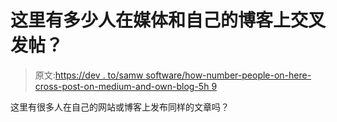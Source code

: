 # 这里有多少人在媒体和自己的博客上交叉发帖？

> 原文:[https://dev . to/samw software/how-number-people-on-here-cross-post-on-medium-and-own-blog-5h 9](https://dev.to/samwsoftware/how-many-people-on-here-cross-post-on-medium-and-their-own-blog-5h9)

这里有很多人在自己的网站或博客上发布同样的文章吗？